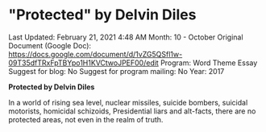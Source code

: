 # "Protected" by Delvin Diles

Last Updated: February 21, 2021 4:48 AM
Month: 10 - October
Original Document (Google Doc): https://docs.google.com/document/d/1vZG5QSfl1w-09T35dfTRxFpTBYpo1H1KVCtwoJPEF00/edit
Program: Word Theme Essay
Suggest for blog: No
Suggest for program mailing: No
Year: 2017

**Protected by Delvin Diles**

In a world of rising sea level, nuclear missiles, suicide bombers, suicidal motorists, homicidal schizoids, Presidential liars and alt-facts, there are no protected areas, not even in the realm of truth.